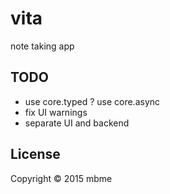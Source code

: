 # vita

note taking app

## TODO

* use core.typed
? use core.async
* fix UI warnings
* separate UI and backend

## License

Copyright © 2015 mbme
